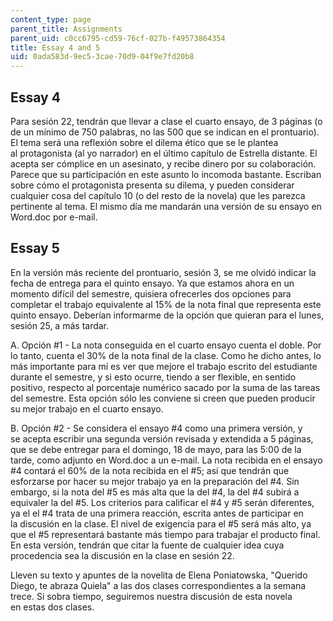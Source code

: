 ```yaml
---
content_type: page
parent_title: Assignments
parent_uid: c0cc6795-cd59-76cf-027b-f49573864354
title: Essay 4 and 5
uid: 0ada583d-9ec5-3cae-70d9-04f9e7fd20b8
---
```


Essay 4
-------

Para sesión 22, tendrán que llevar a clase el cuarto ensayo, de 3 páginas (o de un mínimo de 750 palabras, no las 500 que se indican en el prontuario). El tema será una reflexión sobre el dilema ético que se le plantea al protagonista (al yo narrador) en el último capítulo de Estrella distante. El acepta ser cómplice en un asesinato, y recibe dinero por su colaboración. Parece que su participación en este asunto lo incomoda bastante. Escriban sobre cómo el protagonista presenta su dilema, y pueden considerar cualquier cosa del capítulo 10 (o del resto de la novela) que les parezca pertinente al tema. El mismo día me mandarán una versión de su ensayo en Word.doc por e-mail.

Essay 5
-------

En la versión más reciente del prontuario, sesión 3, se me olvidó indicar la fecha de entrega para el quinto ensayo. Ya que estamos ahora en un momento difícil del semestre, quisiera ofrecerles dos opciones para completar el trabajo equivalente al 15% de la nota final que representa este quinto ensayo. Deberían informarme de la opción que quieran para el lunes, sesión 25, a más tardar.

A. Opción #1 - La nota conseguida en el cuarto ensayo cuenta el doble. Por lo tanto, cuenta el 30% de la nota final de la clase. Como he dicho antes, lo más importante para mí es ver que mejore el trabajo escrito del estudiante durante el semestre, y si esto ocurre, tiendo a ser flexible, en sentido positivo, respecto al porcentaje numérico sacado por la suma de las tareas del semestre. Esta opción sólo les conviene si creen que pueden producir su mejor trabajo en el cuarto ensayo.

B. Opción #2 - Se considera el ensayo #4 como una primera versión, y se acepta escribir una segunda versión revisada y extendida a 5 páginas, que se debe entregar para el domingo, 18 de mayo, para las 5:00 de la tarde, como adjunto en Word.doc a un e-mail. La nota recibida en el ensayo #4 contará el 60% de la nota recibida en el #5; así que tendrán que esforzarse por hacer su mejor trabajo ya en la preparación del #4. Sin embargo, si la nota del #5 es más alta que la del #4, la del #4 subirá a equivaler la del #5. Los criterios para calificar el #4 y #5 serán diferentes, ya el el #4 trata de una primera reacción, escrita antes de participar en la discusión en la clase. El nivel de exigencia para el #5 será más alto, ya que el #5 representará bastante más tiempo para trabajar el producto final. En esta versión, tendrán que citar la fuente de cualquier idea cuya procedencia sea la discusión en la clase en sesión 22.

Lleven su texto y apuntes de la novelita de Elena Poniatowska, "Querido Diego, te abraza Quiela" a las dos clases correspondientes a la semana trece. Si sobra tiempo, seguiremos nuestra discusión de esta novela en estas dos clases.